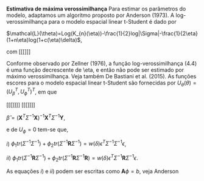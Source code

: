 **Estimativa de máxima verossimilhança**
Para estimar os parâmetros do modelo, adaptamos um algoritmo proposto por Anderson (1973). A log-verossimilhança para o modelo espacial linear t-Student é dado por

$\mathcal{L}(\theta)=Log(K_{n}(\eta))-\frac{1}{2}log|\Sigma|-\frac{1}{2\eta}(1+n\eta)log(1+c(\eta)\delta)$,

com [[[]]]

Conforme observado por Zellner (1976), a função log-verossimilhança (4.4) é uma função decrescente de \eta, e então não pode ser estimado por máximo verossimilhança. Veja também De Bastiani et al. (2015).
  As funções escores para o modelo espacial linear t-Student são fornecidas por 
  $U_\theta(\theta)=(U^{T}_{\beta},U^T_ϕ)^T$, em que

  [[[]]]]
  [[[]]]]

  $\hat{\beta}=(\boldsymbol{X}^T\Sigma^{-1}\boldsymbol{X})^{-1}\boldsymbol{X}^T\Sigma^{-1}\boldsymbol{Y}$,

  e de $U_ϕ=0$ tem-se que,
  
  $i$) $ϕ_1tr(\Sigma^{-1}\Sigma^{-1})+ϕ_2tr(\Sigma^{-1}\boldsymbol{R}\Sigma^{-1})=w(\delta)\epsilon^T\Sigma^{-1}\Sigma^{-1}\epsilon$,
  
  $ii$) $ϕ_1tr(\Sigma^{-1}\boldsymbol{R}\Sigma^{-1})+ϕ_2tr(\Sigma^{-1}\boldsymbol{R}\Sigma^{-1}\boldsymbol{R})=w(\delta)\epsilon^T\Sigma^{-1}\boldsymbol{R}\Sigma^{-1}\epsilon$.

  As equações $i)$ e $ii)$ podem ser escritas como $\boldsymbol{A}ϕ=b$, veja Anderson 

  
